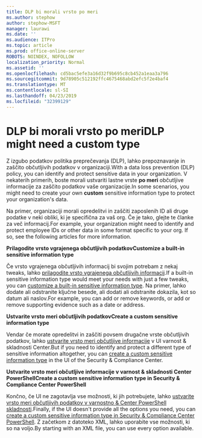 ```yaml
---
title: DLP bi morali vrsto po meri
ms.author: stephow
author: stephow-MSFT
manager: laurawi
ms.date: ''
ms.audience: ITPro
ms.topic: article
ms.prod: office-online-server
ROBOTS: NOINDEX, NOFOLLOW
localization_priority: Normal
ms.assetid: ''
ms.openlocfilehash: cd5bac5efe3a16d32f9b695c8cb452a1eaa3a796
ms.sourcegitcommit: 9d78905c512192ffc4675468abd2efc5f2e4baf4
ms.translationtype: MT
ms.contentlocale: sl-SI
ms.lasthandoff: 04/23/2019
ms.locfileid: "32399129"
---
```

# <a name="dlp-might-need-a-custom-type"></a><span data-ttu-id="7649e-102">DLP bi morali vrsto po meri</span><span class="sxs-lookup"><span data-stu-id="7649e-102">DLP might need a custom type</span></span>

<span data-ttu-id="7649e-103">Z izgubo podatkov politika preprečevanja (DLP), lahko prepoznavanje in zaščito občutljivih podatkov v organizaciji.</span><span class="sxs-lookup"><span data-stu-id="7649e-103">With a data loss prevention (DLP) policy, you can identify and protect sensitive data in your organization.</span></span> <span data-ttu-id="7649e-104">V nekaterih primerih, boste morali ustvariti lastne vrste **po meri** občutljive informacije za zaščito podatkov vaše organizacije.</span><span class="sxs-lookup"><span data-stu-id="7649e-104">In some scenarios, you might need to create your own **custom** sensitive information type to protect your organization's data.</span></span>

<span data-ttu-id="7649e-105">Na primer, organizaciji morali opredelitvi in zaščiti zaposlenih ID ali druge podatke v neki obliki, ki je specifična za vaš org. Če je tako, glejte te članke za več informacij.</span><span class="sxs-lookup"><span data-stu-id="7649e-105">For example, your organization might need to identify and protect employee IDs or other data in some format specific to your org. If so, see the following articles for more information.</span></span> 
  
 <span data-ttu-id="7649e-106">**Prilagodite vrsto vgrajenega občutljivih podatkov**</span><span class="sxs-lookup"><span data-stu-id="7649e-106">**Customize a built-in sensitive information type**</span></span>
  
<span data-ttu-id="7649e-107">Če vrsto vgrajenega občutljivih informacij bi svojim potrebam z nekaj tweaks, lahko [prilagodite vrsto vgrajenega občutljivih informacij](https://docs.microsoft.com/en-us/office365/securitycompliance/customize-a-built-in-sensitive-information-type).</span><span class="sxs-lookup"><span data-stu-id="7649e-107">If a built-in sensitive information type would meet your needs with just a few tweaks, you can [customize a built-in sensitive information type](https://docs.microsoft.com/en-us/office365/securitycompliance/customize-a-built-in-sensitive-information-type).</span></span> <span data-ttu-id="7649e-108">Na primer, lahko dodate ali odstranite ključne besede, ali dodati ali odstranite dokazila, kot so datum ali naslov.</span><span class="sxs-lookup"><span data-stu-id="7649e-108">For example, you can add or remove keywords, or add or remove supporting evidence such as a date or address.</span></span>
  
 <span data-ttu-id="7649e-109">**Ustvarite vrsto meri občutljivih podatkov**</span><span class="sxs-lookup"><span data-stu-id="7649e-109">**Create a custom sensitive information type**</span></span>
  
<span data-ttu-id="7649e-110">Vendar če morate opredelitvi in zaščiti povsem drugačne vrste občutljivih podatkov, lahko [ustvarite vrsto meri občutljive informacije](https://docs.microsoft.com/en-us/office365/securitycompliance/create-a-custom-sensitive-information-type) v UI varnost & skladnosti Center.</span><span class="sxs-lookup"><span data-stu-id="7649e-110">But if you need to identify and protect a different type of sensitive information altogether, you can [create a custom sensitive information type](https://docs.microsoft.com/en-us/office365/securitycompliance/create-a-custom-sensitive-information-type) in the UI of the Security & Compliance Center.</span></span> 
  
<span data-ttu-id="7649e-111">**Ustvarite vrsto meri občutljive informacije v varnost & skladnosti Center PowerShell**</span><span class="sxs-lookup"><span data-stu-id="7649e-111">**Create a custom sensitive information type in Security & Compliance Center PowerShell**</span></span>

<span data-ttu-id="7649e-112">Končno, če UI ne zagotavlja vse možnosti, ki jih potrebujete, lahko [ustvarite vrsto meri občutljivih podatkov v varnostno & Center PowerShell skladnosti](https://docs.microsoft.com/en-us/office365/securitycompliance/create-a-custom-sensitive-information-type-in-scc-powershell).</span><span class="sxs-lookup"><span data-stu-id="7649e-112">Finally, if the UI doesn't provide all the options you need, you can [create a custom sensitive information type in Security & Compliance Center PowerShell](https://docs.microsoft.com/en-us/office365/securitycompliance/create-a-custom-sensitive-information-type-in-scc-powershell).</span></span> <span data-ttu-id="7649e-113">Z začetkom z datoteko XML, lahko uporabite vse možnosti, ki so na voljo.</span><span class="sxs-lookup"><span data-stu-id="7649e-113">By starting with an XML file, you can use every option available.</span></span>

    
